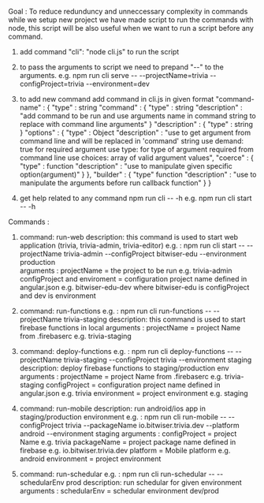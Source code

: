 Goal : To reduce redunduncy and unneccessary complexity in commands while we setup new project we have made
script to run the commands with node, this script will be also useful when we want to run a script
before any command.

1) add command "cli": "node cli.js" to run the script 

2) to pass the arguments to script we need to prepand "--" to the arguments.
    e.g. npm run cli serve -- --projectName=trivia --configProject=trivia --environment=dev

3) to add new command
    add command in cli.js
    in given format 
    "command-name" : {
        "type" : string 
        "command" : {
            "type" : string
            "description" : "add command to be run and use arguments name in command string to replace with command line arguments"
        }
        "description" : {
            "type" : string
        }
        "options" : {
            "type" : Object
            "description" : "use to get argument from command line and will be replaced in 'command' string
                            use demand: true for required argument
                            use type: for type of argument required from command line
                            use choices: array of valid argument values",
            "coerce" : {
                "type" : function
                "description" : "use to manipulate given specific option(argument)"
            }
        },
        "builder" : {
            "type" function
            "description" : "use to manipulate the arguments before run callback function"
        }
    }

4) get help related to any command npm run cli <command> -- -h 
    e.g. npm run cli start -- -h

Commands :

1)  command: run-web
    description:  this command is used to start web application (trivia, trivia-admin, trivia-editor)
    e.g.       :  npm run cli start -- --projectName trivia-admin --configProject bitwiser-edu --environment production     
    arguments  :  projectName = the project to be run e.g. trivia-admin
                  configProject and enviroment = configuration project name defined in angular.json e.g. bitwiser-edu-dev
                  where bitwiser-edu is configProject and dev is environment 

2) command: run-functions
    e.g.       :  npm run cli run-functions -- --projectName trivia-staging
    description:  this command is used to start firebase functions in local
    arguments  : projectName = project Name from .firebaserc e.g. trivia-staging


3) command: deploy-functions
    e.g.       :  npm run cli deploy-functions -- --projectName trivia-staging --configProject trivia  --environment staging
    description:  deploy firebase functions to staging/production env
    arguments  :  projectName = project Name from .firebaserc e.g. trivia-staging
                  configProject = configuration project name defined in angular.json e.g. trivia
                  environment = project environment e.g. staging

4) command: run-mobile
    description:  run android/ios app in staging/production environment
    e.g.       :  npm run cli run-mobile -- --configProject trivia --packageName io.bitwiser.trivia.dev --platform android --environment                   staging
    arguments  :  configProject = project Name e.g. trivia
                  packageName = project package name defined in firebase e.g. io.bitwiser.trivia.dev
                  platform = Mobile platform e.g. android
                  environment = project environment


5) command: run-schedular
    e.g.       :  npm run cli run-schedular -- --schedularEnv prod
    description:  run schedular for given environment
    arguments  :  schedularEnv = schedular environment dev/prod

